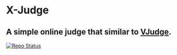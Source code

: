 # X-Judge
## A simple online judge that similar to [VJudge](https://vjudge.net/).
<a href="https://github.com/Zeyad2003/X-Judge"><img src="https://img.shields.io/badge/Repo%20Status-Under%20Development-White?labelColor=Dark Gray&style=social&logo=github&link=https://github.com/Zeyad2003/Fawry-Internship" alt="Repo Status" /></a>
